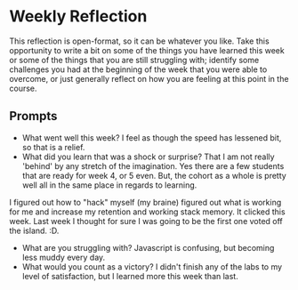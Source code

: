 # Weekly Reflection
This reflection is open-format, so it can be whatever you like. Take this opportunity to write a bit on some of the things you have learned this week or some of the things that you are still struggling with; identify some challenges you had at the beginning of the week that you were able to overcome, or just generally reflect on how you are feeling at this point in the course.

## Prompts
- What went well this week?
I feel as though the speed has lessened bit, so that is a relief. 
- What did you learn that was a shock or surprise?
That I am not really 'behind' by any stretch of the imagination. Yes there are a few students that are ready for week 4, or 5 even. But, the cohort as a whole is pretty well all in the same place in regards to learning. 

I figured out how to "hack" myself (my braine) figured out what is working for me and increase my retention and working stack memory. It clicked this week. Last week I thought for sure I was going to be the first one voted off the island. :D.
- What are you struggling with?
Javascript is confusing, but becoming less muddy every day. 
- What would you count as a victory?
I didn't finish any of the labs to my level of satisfaction, but I learned more this week than last. 
